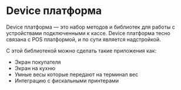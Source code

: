 # Device платформа 


Device платформа — это набор методов и библиотек для работы с устройствами подключенными к кассе.
Device платформа тесно связана с POS платформой, и по сути является надстройкой. 

С этой библиотекой можно сделать такие приложения как:
 
 - Экран покупателя
 - Экран на кухню
 - Умные весы которые передают на терминал вес
 - Интеграцию с фискальными принтерами
